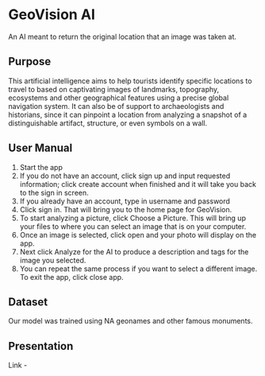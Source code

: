 # GeoVision AI
An AI meant to return the original location that an image was taken at.

## Purpose
This artificial intelligence aims to help tourists identify specific locations to travel to based on captivating images of landmarks, topography, ecosystems and other geographical features using a precise global navigation system. It can also be of support to archaeologists and historians, since it can pinpoint a location from analyzing a snapshot of a distinguishable artifact, structure, or even symbols on a wall.

## User Manual
 1. Start the app
 2. If you do not have an account, click sign up and input requested information; click create
 account when finished and it will take you back to the sign in screen.
 3. If you already have an account, type in username and password
 4. Click sign in. That will bring you to the home page for GeoVision.
 5. To start analyzing a picture, click Choose a Picture. This will bring up your files to where
 you can select an image that is on your computer.
 6. Once an image is selected, click open and your photo will display on the app.
 7. Next click Analyze for the AI to produce a description and tags for the image you
 selected.
 8. You can repeat the same process if you want to select a different image. To exit the app,
 click close app.

 ## Dataset
 Our model was trained using NA geonames and other famous monuments.

 ## Presentation
 Link - 
